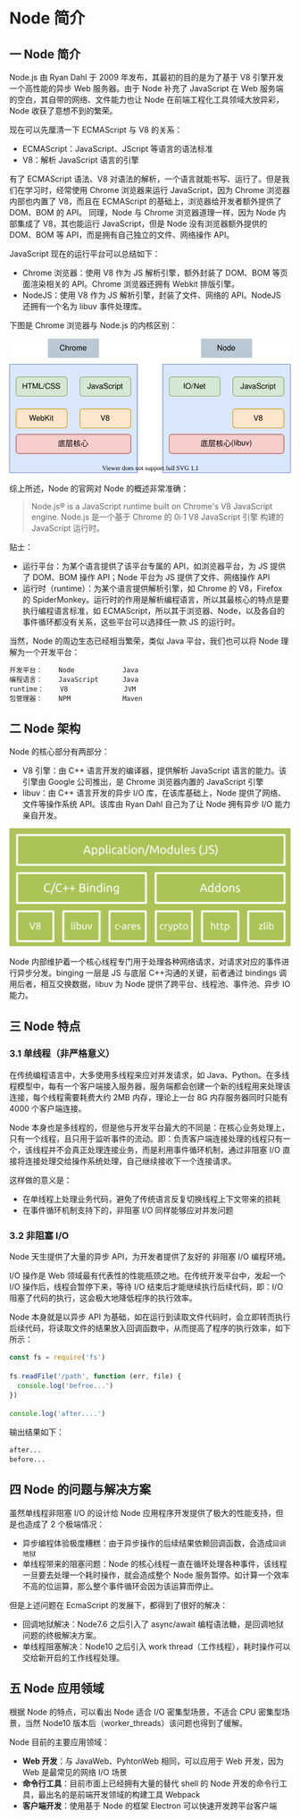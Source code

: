 # Node 简介

## 一 Node 简介

Node.js 由 Ryan Dahl 于 2009 年发布，其最初的目的是为了基于 V8 引擎开发一个高性能的异步 Web 服务器。由于 Node 补充了 JavaScript 在 Web 服务端的空白，其自带的网络、文件能力也让 Node 在前端工程化工具领域大放异彩，Node 收获了意想不到的繁荣。

现在可以先厘清一下 ECMAScript 与 V8 的关系：

- ECMAScript：JavaScript、JScript 等语言的语法标准
- V8：解析 JavaScript 语言的引擎

有了 ECMAScript 语法、V8 对语法的解析，一个语言就能书写、运行了。但是我们在学习时，经常使用 Chrome 浏览器来运行 JavaScript，因为 Chrome 浏览器内部也内置了 V8，而且在 ECMAScript 的基础上，浏览器给开发者额外提供了 DOM、BOM 的 API。
同理，Node 与 Chrome 浏览器道理一样，因为 Node 内部集成了 V8，其也能运行 JavaScript，但是 Node 没有浏览器额外提供的 DOM、BOM 等 API，而是拥有自己独立的文件、网络操作 API。

JavaScript 现在的运行平台可以总结如下：

- Chrome 浏览器：使用 V8 作为 JS 解析引擎，额外封装了 DOM、BOM 等页面渲染相关的 API。Chrome 浏览器还拥有 Webkit 排版引擎。
- NodeJS：使用 V8 作为 JS 解析引擎，封装了文件、网络的 API。NodeJS 还拥有一个名为 libuv 事件处理库。

下图是 Chrome 浏览器与 Node.js 的内核区别：

![Chrome与Node内核区别](../../images/node/node-00.svg)

综上所述，Node 的官网对 Node 的概述非常准确：

> Node.js® is a JavaScript runtime built on Chrome's V8 JavaScript engine.
> Node.js 是一个基于 Chrome 的 0i·1 V8 JavaScript 引擎 构建的 JavaScript 运行时。

贴士：

- 运行平台：为某个语言提供了该平台专属的 API，如浏览器平台，为 JS 提供了 DOM、BOM 操作 API；Node 平台为 JS 提供了文件、网络操作 API
- 运行时（runtime）：为某个语言提供解析引擎，如 Chrome 的 V8，Firefox 的 SpiderMonkey。运行时的作用是解析编程语言，所以其最核心的特点是要执行编程语言标准，如 ECMAScript，所以其于浏览器、Node，以及各自的事件循环都没有关系，这些平台可以选择任一款 JS 的运行时。

当然，Node 的周边生态已经相当繁荣，类似 Java 平台，我们也可以将 Node 理解为一个开发平台：

```txt
开发平台：    Node            Java
编程语言：    JavaScript      Java
runtime：    V8              JVM
包管理器：    NPM             Maven
```

## 二 Node 架构

Node 的核心部分有两部分：

- V8 引擎：由 C++ 语言开发的编译器，提供解析 JavaScript 语言的能力。该引擎由 Google 公司推出，是 Chrome 浏览器内置的 JavaScript 引擎
- libuv：由 C++ 语言开发的异步 I/O 库，在该库基础上，Node 提供了网络、文件等操作系统 API。该库由 Ryan Dahl 自己为了让 Node 拥有异步 I/O 能力亲自开发。

![Node架构图](../../images/node/node-01.png)

Node 内部维护着一个核心线程专门用于处理各种网络请求，对请求对应的事件进行异步分发。binging 一层是 JS 与底层 C++沟通的关键，前者通过 bindings 调用后者，相互交换数据，libuv 为 Node 提供了跨平台、线程池、事件池、异步 IO 能力。

## 三 Node 特点

### 3.1 单线程（非严格意义）

在传统编程语言中，大多使用多线程来应对并发请求，如 Java、Python。在多线程模型中，每有一个客户端接入服务器，服务端都会创建一个新的线程用来处理该连接，每个线程需要耗费大约 2MB 内存，理论上一台 8G 内存服务器同时只能有 4000 个客户端连接。

Node 本身也是多线程的，但是他与开发平台最大的不同是：在核心业务处理上，只有一个线程，且只用于监听事件的流动。即：负责客户端连接处理的线程只有一个，该线程并不会真正处理连接业务，而是利用事件循环机制，通过非阻塞 I/O 直接将连接处理交给操作系统处理，自己继续接收下一个连接请求。

这样做的意义是：

- 在单线程上处理业务代码，避免了传统语言反复切换线程上下文带来的损耗
- 在事件循环机制支持下的，非阻塞 I/O 同样能够应对并发问题

### 3.2 非阻塞 I/O

Node 天生提供了大量的异步 API，为开发者提供了友好的 非阻塞 I/O 编程环境。

I/O 操作是 Web 领域最有代表性的性能瓶颈之地。在传统开发平台中，发起一个 I/O 操作后，线程会暂停下来，等待 I/O 结束后才能继续执行后续代码，即：I/O 阻塞了代码的执行，这会极大地降低程序的执行效率。

Node 本身就是以异步 API 为基础，如在运行到读取文件代码时，会立即转而执行后续代码，将读取文件的结果放入回调函数中，从而提高了程序的执行效率，如下所示：

```js
const fs = require('fs')

fs.readFile('/path', function (err, file) {
  console.log('befroe...')
})

console.log('after....')
```

输出结果如下：

```txt
after...
before...
```

## 四 Node 的问题与解决方案

虽然单线程非阻塞 I/O 的设计给 Node 应用程序开发提供了极大的性能支持，但是也造成了 2 个极端情况：

- 异步编程体验极度糟糕：由于异步操作的后续结果依赖回调函数，会造成`回调地狱`
- 单线程带来的阻塞问题：Node 的核心线程一直在循环处理各种事件，该线程一旦要去处理一个耗时操作，就会造成整个 Node 服务暂停。如计算一个效率不高的位运算，那么整个事件循环会因为该运算而停止。

但是上述问题在 EcmaScript 的发展下，都得到了很好的解决：

- 回调地狱解决：Node7.6 之后引入了 async/await 编程语法糖，是回调地狱问题的终极解决方案。
- 单线程阻塞解决：Node10 之后引入 work thread（工作线程），耗时操作可以交给新开启的工作线程处理。

## 五 Node 应用领域

根据 Node 的特点，可以看出 Node 适合 I/O 密集型场景，不适合 CPU 密集型场景，当然 Node10 版本后（worker_threads）该问题也得到了缓解。

Node 目前的主要应用领域：

- **Web 开发**：与 JavaWeb、PyhtonWeb 相同，可以应用于 Web 开发，因为 Web 是最常见的网络 I/O 场景
- **命令行工具**：目前市面上已经拥有大量的替代 shell 的 Node 开发的命令行工具，最出名的是前端开发领域的构建工具 Webpack
- **客户端开发**：使用基于 Node 的框架 Electron 可以快速开发跨平台客户端
